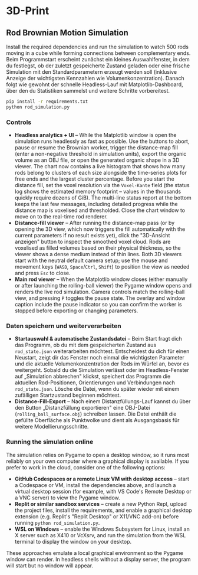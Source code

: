 # 3D-Print

## Rod Brownian Motion Simulation

Install the required dependencies and run the simulation to watch 500 rods moving in a cube while forming connections between complementary ends. Beim Programmstart erscheint zunächst ein kleines Auswahlfenster, in dem du festlegst, ob der zuletzt gespeicherte Zustand geladen oder eine frische Simulation mit den Standardparametern erzeugt werden soll (inklusive Anzeige der wichtigsten Kennzahlen wie Volumenkonzentration). Danach folgt wie gewohnt der schnelle Headless-Lauf mit Matplotlib-Dashboard, über den du Statistiken sammelst und weitere Schritte vorbereitest.

```bash
pip install -r requirements.txt
python rod_simulation.py
```

### Controls

* **Headless analytics + UI** – While the Matplotlib window is open the simulation runs headlessly as fast as possible. Use the buttons to abort, pause or resume the Brownian worker, trigger the distance-map fill (enter a non-negative threshold in simulation units), export the organic volume as an OBJ file, or open the generated organic shape in a 3D viewer. The chart now contains a live histogram that shows how many rods belong to clusters of each size alongside the time-series plots for free ends and the largest cluster percentage. Before you start the distance fill, set the voxel resolution via the `Voxel-Kante` field (the status log shows the estimated memory footprint – values in the thousands quickly require dozens of GiB). The multi-line status report at the bottom keeps the last few messages, including detailed progress while the distance map is voxelised and thresholded. Close the chart window to move on to the real-time rod renderer.
* **Distance-fill viewer** – After running the distance-map pass (or by opening the 3D view, which now triggers the fill automatically with the current parameters if no result exists yet), click the "3D-Ansicht anzeigen" button to inspect the smoothed voxel cloud. Rods are voxelised as filled volumes based on their physical thickness, so the viewer shows a dense medium instead of thin lines. Both 3D viewers start with the neutral default camera setup; use the mouse and movement keys (`WASD`, `Space`/`Ctrl`, `Shift`) to position the view as needed and press `Esc` to close.
* **Main rod viewer** – When the Matplotlib window closes (either manually or after launching the rolling-ball viewer) the Pygame window opens and renders the live rod simulation. Camera controls match the rolling-ball view, and pressing `P` toggles the pause state. The overlay and window caption include the pause indicator so you can confirm the worker is stopped before exporting or changing parameters.

### Daten speichern und weiterverarbeiten

* **Startauswahl & automatische Zustandsdatei** – Beim Start fragt dich das Programm, ob du mit dem gespeicherten Zustand aus `rod_state.json` weiterarbeiten möchtest. Entscheidest du dich für einen Neustart, zeigt dir das Fenster noch einmal die wichtigsten Parameter und die aktuelle Volumenkonzentration der Rods im Würfel an, bevor es weitergeht. Sobald du die Simulation verlässt oder im Headless-Fenster auf „Simulation abbrechen" klickst, speichert das Programm die aktuellen Rod-Positionen, Orientierungen und Verbindungen nach `rod_state.json`. Lösche die Datei, wenn du später wieder mit einem zufälligen Startzustand beginnen möchtest.
* **Distance-Fill-Export** – Nach einem Distanzfüllungs-Lauf kannst du über den Button „Distanzfüllung exportieren" eine OBJ-Datei (`rolling_ball_surface.obj`) schreiben lassen. Die Datei enthält die gefüllte Oberfläche als Punktwolke und dient als Ausgangsbasis für weitere Modellierungsschritte.

### Running the simulation online

The simulation relies on Pygame to open a desktop window, so it runs most reliably on your own computer where a graphical display is available. If you prefer to work in the cloud, consider one of the following options:

* **GitHub Codespaces or a remote Linux VM with desktop access** – start a Codespace or VM, install the dependencies above, and launch a virtual desktop session (for example, with VS Code's Remote Desktop or a VNC server) to view the Pygame window.
* **Replit or similar sandbox services** – create a new Python Repl, upload the project files, install the requirements, and enable a graphical desktop extension (e.g. Replit's "Replit Desktop" or X11/VNC add-on) before running `python rod_simulation.py`.
* **WSL on Windows** – enable the Windows Subsystem for Linux, install an X server such as X410 or VcXsrv, and run the simulation from the WSL terminal to display the window on your desktop.

These approaches emulate a local graphical environment so the Pygame window can render. In headless shells without a display server, the program will start but no window will appear.
